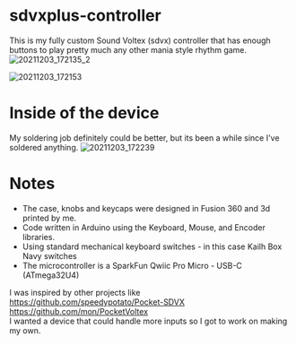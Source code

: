 # sdvxplus-controller

This is my fully custom Sound Voltex (sdvx) controller that has enough buttons to play pretty much any other mania style rhythm game.
![20211203_172135_2](https://user-images.githubusercontent.com/95504904/144685637-27c9d163-fd02-41ed-aade-0c5286d8aecc.jpg)

![20211203_172153](https://user-images.githubusercontent.com/95504904/144685624-b5832a84-6c20-4893-8d42-1e8b78b1f5c0.jpg)

# Inside of the device
My soldering job definitely could be better, but its been a while since I've soldered anything.
![20211203_172239](https://user-images.githubusercontent.com/95504904/144685686-63fd70cf-d52d-41be-a5ec-e37da81962b6.jpg)


# Notes
- The case, knobs and keycaps were designed in Fusion 360 and 3d printed by me.
- Code written in Arduino using the Keyboard, Mouse, and Encoder libraries.
- Using standard mechanical keyboard switches - in this case Kailh Box Navy switches
- The microcontroller is a SparkFun Qwiic Pro Micro - USB-C (ATmega32U4)



I was inspired by other projects like  
https://github.com/speedypotato/Pocket-SDVX  
https://github.com/mon/PocketVoltex  
I wanted a device that could handle more inputs so I got to work on making my own.
